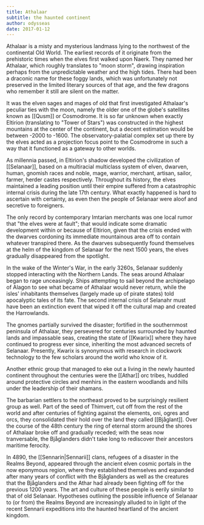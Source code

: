 ```yaml
---
title: Athalaar
subtitle: the haunted continent
author: odysseas
date: 2017-01-12
---
```


Athalaar is a misty and mysterious landmass lying to the northwest of the continental Old World.
The earliest records of it originate from the prehistoric times when the elves first walked upon Naerk. They named her Athalaar, which roughly translates to "moon storm", drawing inspiration perhaps from the unpredictable weather and the high tides.
There had been a draconic name for these foggy lands, which was unfortunately not preserved in the limited literary sources of that age, and the few dragons who remember it still are silent on the matter.

It was the elven sages and mages of old that first investigated Athalaar's peculiar ties with the moon, namely the older one of the globe's satellites known as [[Qusm]] or Cosmodrome.
It is so far unknown when exactly Eltirion (translating to "Tower of Stars") was constructed in the highest mountains at the center of the continent, but a decent estimation would be between -2000 to -1600.
The observatory-palatial complex set up there by the elves acted as a projection focus point to the Cosmodrome in such a way that it functioned as a gateway to other worlds.

As millennia passed, in Eltirion's shadow developed the civilization of [[Selanaar]], based on a multiracial multiclass system of elven, dwarven, human, gnomish races and noble, mage, warrior, merchant, artisan, sailor, farmer, herder castes respectively.
Throughout its history, the elves maintained a leading position until their empire suffered from a catastrophic internal crisis during the late 17th century. What exactly happened is hard to ascertain with certainty, as even then the people of Selanaar were aloof and secretive to foreigners.

The only record by contemporary Imtarian merchants was one local rumor that "the elves were at fault"; that would indicate some dramatic development within or because of Eltirion, given that the crisis ended with the dwarves cordoning its immediate mountainous area off to contain whatever transpired there.
As the dwarves subsequently found themselves at the helm of the kingdom of Selanaar for the next 1500 years, the elves gradually disappeared from the spotlight.

In the wake of the Winter's War, in the early 3260s, Selanaar suddenly stopped interacting with the Northern Lands. The seas around Athalaar began to rage unceasingly.
Ships attempting to sail beyond the archipelago of Alagon to see what became of Athalaar would never return, while the isles' inhabitants themselves (largely made up of pirate states) told apocalyptic tales of its fate. The second internal crisis of Selanahr must have been an extinction event that wiped it off the cultural map
and created the Harrowlands.

The gnomes partially survived the disaster; fortified in the southernmost peninsula of Athalaar, they persevered for centuries surrounded by haunted lands and impassable seas, creating the state of [[Kwarix]] where they have continued to progress ever since, inheriting the most advanced secrets of Selanaar. Presently, Kwarix is synonymous with research in clockwork technology to the few scholars around the world who know of it.

Another ethnic group that managed to eke out a living in the newly haunted continent throughout the centuries were the [[Athar]] orc tribes, huddled around protective circles and menhirs in the eastern woodlands and hills under the leadership of their shamans.

The barbarian settlers to the northeast proved to be surprisingly resilient group as well. Part of the seed of Thimvert, cut off from the rest of the world and after centuries of fighting against the elements, oni, ogres and orcs, they consolidated their hold over the land they called [[Bjåglant]].
Over the course of the 48th century the ring of eternal storm around the shores of Athalaar broke off and gradually receded; with the seas now tranversable, the Bjåglanders didn't take long to rediscover their ancestors maritime ferocity.

In 4890, the [[Sennarin|Sennarii]] clans, refugees of a disaster in the Realms Beyond, appeared through the ancient elven cosmic portals in the now eponymous region, where they established themselves and expanded after many years of conflict with the Bjåglanders as well as the creatures that the Bjåglanders and the Athar had already been fighting off for the previous 1200 years.
The art and culture of these people is eerily similar to that of old Selanaar. Hypotheses outlining the possible influence of Selanaar to (or from) the Realms Beyond are increasingly alluded to in light of the recent Sennarii expeditions into the haunted heartland of the ancient kingdom.